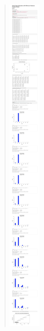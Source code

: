 > ![](https://github.com/glenwang/R_MVFPortfolio/blob/master/Asset%20Class%20Allocation%20with%20Minimum-Variance%20Frontier%20Model.png)
